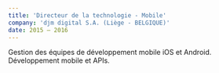 ```yaml
---
title: 'Directeur de la technologie - Mobile'
company: 'djm digital S.A. (Liège - BELGIQUE)'
date: 2015 – 2016
---
```


Gestion des équipes de développement mobile iOS et Android. 
Développement mobile et APIs.
